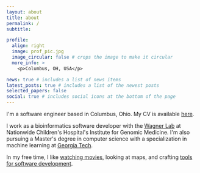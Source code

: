 ```yaml
---
layout: about
title: about
permalink: /
subtitle:

profile:
  align: right
  image: prof_pic.jpg
  image_circular: false # crops the image to make it circular
  more_info: >
    <p>Columbus, OH, USA</p>

news: true # includes a list of news items
latest_posts: true # includes a list of the newest posts
selected_papers: false
social: true # includes social icons at the bottom of the page
---
```


I'm a software engineer based in Columbus, Ohio. My CV is available [here](/assets/pdf/cv_resume/cv.pdf).

I work as a bioinformatics software developer with the [Wagner Lab](https://www.nationwidechildrens.org/specialties/institute-for-genomic-medicine/research-labs/wagner-lab) at Nationwide Children's Hospital's Institute for Genomic Medicine. I'm also pursuing a Master's degree in computer science with a specialization in machine learning at [Georgia Tech](http://omscs.gatech.edu/).

In my free time, I like [watching movies](https://letterboxd.com/jsstevenson/), looking at maps, and crafting [tools for software development](https://github.com/jsstevenson/nvim-tmux).
